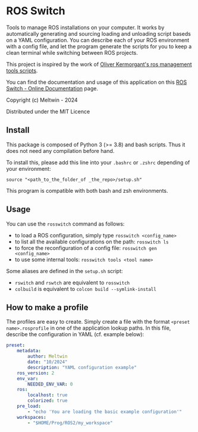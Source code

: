# ROS Switch

Tools to manage ROS installations on your computer. It works by automatically generating and sourcing loading and unloading script baseds on a YAML configuration. You can describe each of your ROS environment with a config file, and let the program generate the scripts for you to keep a clean terminal while switching between ROS projects.

This project is inspired by the work of [Oliver Kermorgant's ros management tools scripts](https://github.com/oKermorgant/ros_management_tools).

You can find the documentation and usage of this application on this [ROS Switch - Online Documentation](https://baxterminator.github.io/ros_switch/) page.

Copyright (c) Meltwin - 2024 

Distributed under the MIT Licence

## Install

This package is composed of Python 3 (>= 3.8) and bash scripts. Thus it does not need any compilation before hand.

To install this, please add this line into your `.bashrc` or `.zshrc` depending of your environment:

```shell
source "<path_to_the_folder_of _the_repo>/setup.sh"
```

This program is compatible with both bash and zsh environments.

## Usage

You can use the `rosswitch` command as follows:

- to load a ROS configuration, simply type `rosswitch <config_name>`
- to list all the available configurations on the path: `rosswitch ls`
- to force the reconfiguration of a config file: `rosswitch gen <config_name>`
- to use some internal tools: `rosswitch tools <tool name>`

<!-- - to make a new ROS configuration (for the actual user), type `rosswitch new <config_name>` -->
<!-- - to extends from an existing ROS configuration, enter `rosswitch extend <parent_config> <child config>` -->

Some aliases are defined in the `setup.sh` script: 

- `rswitch` and `rswtch` are equivalent to `rosswitch`
- `colbuild` is equivalent to `colcon build --symlink-install`

## How to make a profile

The profiles are easy to create. Simply create a file with the format `<preset name>.rosprofile` in one of the application lookup paths. In this file, describe the configuration in YAML (cf. example below):

```YAML
preset:
    metadata:
        author: Meltwin
        date: "10/2024"
        description: "YAML configuration example"
    ros_version: 2
    env_var:
        NEEDED_ENV_VAR: 0
    ros:
        localhost: true
        colorized: true
    pre_load:
        - "echo 'You are loading the basic example configuration'"
    workspaces:
        - "$HOME/Prog/ROS2/my_workspace"
```